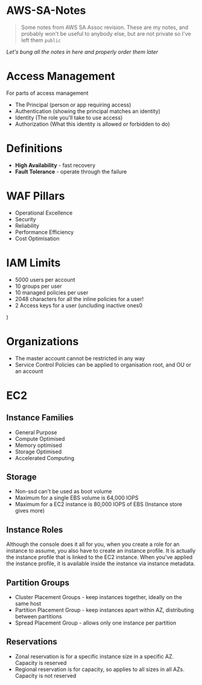 # AWS-SA-Notes
> Some notes from AWS SA Assoc revision. These are my notes, and probably won't be useful to anybody else, but are not private so I've left them `public`

_Let's bung all the notes in here and properly order them later_

# Access Management

For parts of access management

- The Principal (person or app requiring access)  
- Authentication (showing the principal matches an identity)
- Identity (The role you'll take to use access)
- Authorization (What this identity is allowed or forbidden to do)

# Definitions

- __High Availability__ - fast recovery
- __Fault Tolerance__ - operate through the failure

# WAF Pillars

- Operational Excellence
- Security
- Reliability
- Performance Efficiency
- Cost Optimisation

# IAM Limits

- 5000 users per account
- 10 groups per user
- 10 managed policies per user
- 2048 characters for all the inline policies for a user!
- 2 Access keys for a user (uncluding inactive ones0

)

# Organizations

- The master account cannot be restricted in any way
- Service Control Policies can be applied to organisation root, and OU or an account

# EC2
## Instance Families

- General Purpose
- Compute Optimised
- Memory optimised
- Storage Optimised
- Accelerated Computing

## Storage

- Non-ssd can't be used as boot volume
- Maximum for a single EBS volume is 64,000 IOPS
- Maximum for a EC2 instance is 80,000 IOPS of EBS (Instance store gives more)

## Instance Roles

Although the console does it all for you, when you create a role for an instance to assume, you also have to create an instance profile. It is actually the instance profile that is linked to the EC2 instance.
When you've applied the instance profile, it is available inside the instance via instance metadata.

## Partition Groups

- Cluster Placement Groups - keep instances together, ideally on the same host
- Partition Placement Group - keep instances apart within AZ, distributing between partitions
- Spread Placement Group - allows only one instance per partition

## Reservations

- Zonal reservation is for a specific instance size in a specific AZ. Capacity is reserved
- Regional reservation is for capacity, so applies to all sizes in all AZs. Capacity is not reserved

